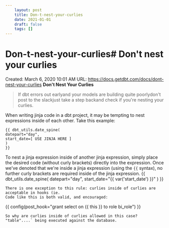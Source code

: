 ```yaml
---
 	layout: post
 	title: Don-t-nest-your-curlies
 	date: 2021-01-01
 	draft: false
 	tags: []
---
```


# Don-t-nest-your-curlies# Don't nest your curlies
Created: March 6, 2020 10:01 AM
URL: https://docs.getdbt.com/docs/dont-nest-your-curlies
**Don't Nest Your Curlies**
> If dbt errors out earlyand your models are building quite poorlydon't post to the slackjust take a step backand check if you're nesting your curlies.
>
When writing jinja code in a dbt project, it may be tempting to nest expressions inside of each other.
Take this example:
```
{{ dbt_utils.date_spine(
datepart="day",
start_date=[ USE JINJA HERE ]
)
}}
```
To nest a jinja expression inside of another jinja expression, simply place the desired code (without curly brackets) directly into the expression.
Once we've denoted that we're inside a jinja expression (using the `{{` syntax), no further curly brackets are required inside of the jinja expression.
{{ dbt_utils.date_spine(
datepart="day",
start_date="{{ var('start_date') }}"
)
}}
```
There is one exception to this rule: curlies inside of curlies are acceptable in hooks (ie.
Code like this is both valid, and encouraged:
```
{{ config(post_hook="grant select on {{ this }} to role bi_role") }}
```
So why are curlies inside of curlies allowed in this case?
"table"....` being executed against the database.
